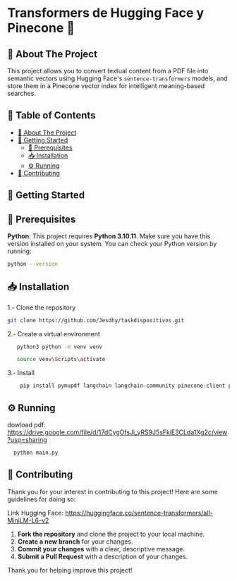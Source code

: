 # Transformers de Hugging Face y Pinecone 🤖

## 📘 About The Project

This project allows you to convert textual content from a PDF file into semantic vectors using Hugging Face's `sentence-transformers` models, and store them in a Pinecone vector index for intelligent meaning-based searches.

## 📑 Table of Contents

- [📘 About The Project](#about-the-project)
- [🚀 Getting Started](#getting-started)
  - [🔧 Prerequisites](#prerequisites)
  - [📥 Installation](#installation)
  - [⚙️ Running](#running)
- [🤝 Contributing](#contributing)

## 🚀 Getting Started
## 🔧 Prerequisites
**Python**: This project requires **Python 3.10.11**. Make sure you have this version installed on your system.
You can check your Python version by running:
```bash
python --version
 ```
## 📥 Installation

1.- Clone the repository

   ```sh
   git clone https://github.com/Jesdhy/taskdispositivos.git
  ```
2.- Create a virtual environment
 ```sh
    python3 python -m venv venv
   ```
 ```sh
    source venv\Scripts\activate 
   ```
3.- Install
```sh
    pip install pymupdf langchain langchain-community pinecone-client python-dotenv sentence-transformers
```
## ⚙️ Running

dowload pdf: https://drive.google.com/file/d/17dCygOfsJi_yRS9J5sFkiE3CLda1Xg2c/view?usp=sharing

  ```sh
    python main.py
   ```

## 🤝 Contributing
Thank you for your interest in contributing to this project! Here are some guidelines for doing so:

Link Hugging Face: https://huggingface.co/sentence-transformers/all-MiniLM-L6-v2

1. **Fork the repository** and clone the project to your local machine.
2. **Create a new branch** for your changes.
3. **Commit your changes** with a clear, descriptive message.
4. **Submit a Pull Request** with a description of your changes.

Thank you for helping improve this project!